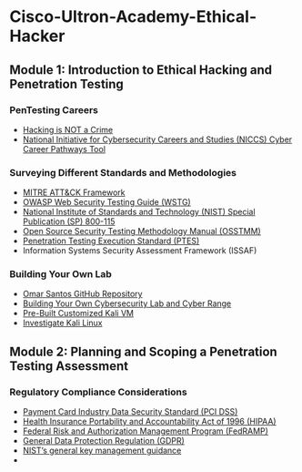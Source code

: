 # Cisco-Ultron-Academy-Ethical-Hacker

## Module 1: Introduction to Ethical Hacking and Penetration Testing

### PenTesting Careers
- [Hacking is NOT a Crime](https://www.hackingisnotacrime.org/)
- [National Initiative for Cybersecurity Careers and Studies (NICCS) Cyber Career Pathways Tool](https://niccs.cisa.gov/workforce-development/cyber-career-pathways-tool)

### Surveying Different Standards and Methodologies
- [MITRE ATT&CK Framework](https://attack.mitre.org)
- [OWASP Web Security Testing Guide (WSTG)](https://owasp.org/www-project-web-security-testing-guide/)
- [National Institute of Standards and Technology (NIST) Special Publication (SP) 800-115](https://csrc.nist.gov/pubs/sp/800/115/final)
- [Open Source Security Testing Methodology Manual (OSSTMM)](https://www.isecom.org)
- [Penetration Testing Execution Standard (PTES)](http://www.pentest-standard.org)
- Information Systems Security Assessment Framework (ISSAF)

### Building Your Own Lab
- [Omar Santos GitHub Repository](https://github.com/The-Art-of-Hacking/h4cker)
- [Building Your Own Cybersecurity Lab and Cyber Range](https://github.com/The-Art-of-Hacking/h4cker/tree/master/build_your_own_lab)
- [Pre-Built Customized Kali VM](https://skillsforall.com/resources/lab-downloads?courseLang=en-US)
- [Investigate Kali Linux](https://www.kali.org/docs/)

## Module 2: Planning and Scoping a Penetration Testing Assessment

### Regulatory Compliance Considerations
- [Payment Card Industry Data Security Standard (PCI DSS)](https://www.pcisecuritystandards.org/)
- [Health Insurance Portability and Accountability Act of 1996 (HIPAA)](https://www.cdc.gov/phlp/publications/topic/hipaa.html)
- [Federal Risk and Authorization Management Program (FedRAMP)](https://www.fedramp.gov/)
- [General Data Protection Regulation (GDPR)](https://gdpr-info.eu/)
- [NIST’s general key management guidance](https://csrc.nist.gov/projects/key-management/key-management-guidelines)
- 
